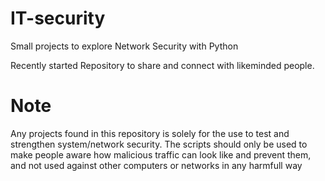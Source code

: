# IT-security

Small projects to explore Network Security with Python

Recently started Repository to share and connect with likeminded people.


# Note
Any projects found in this repository is solely for the use to test and strengthen system/network security. The scripts should only be used to make people aware how malicious traffic can look like and prevent them, and not used against other computers or networks in any harmfull way
